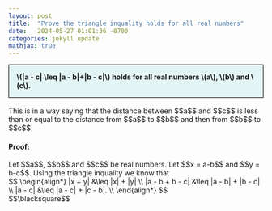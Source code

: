 ```yaml
---
layout: post
title:  "Prove the triangle inquality holds for all real numbers"
date:   2024-05-27 01:01:36 -0700
categories: jekyll update
mathjax: true
---
```

<div style="background-color: #E3F4F4; padding: 15px 15px 15px 15px; border:1px solid black;">
  <b>\(|a - c| \leq |a - b|+|b - c|\) holds for all real numbers \(a\), \(b\) and \(c\).</b>
</div>
<br>
This is in a way saying that the distance between $$a$$ and $$c$$ is less than or equal to the distance from $$a$$ to $$b$$ and then from $$b$$ to $$c$$.
<h4><b>Proof:</b></h4>
Let $$a$$, $$b$$ and $$c$$ be real numbers. Let $$x = a-b$$ and $$y = b-c$$. Using the triangle inquality we know that
<div>
$$
\begin{align*}
|x + y| &\leq |x| + |y| \\
|a - b + b - c| &\leq |a - b| + |b - c| \\
|a - c| &\leq |a - c| + |c - b|. \\
\end{align*}
$$
</div>
$$\blacksquare$$
<br>
<br>

